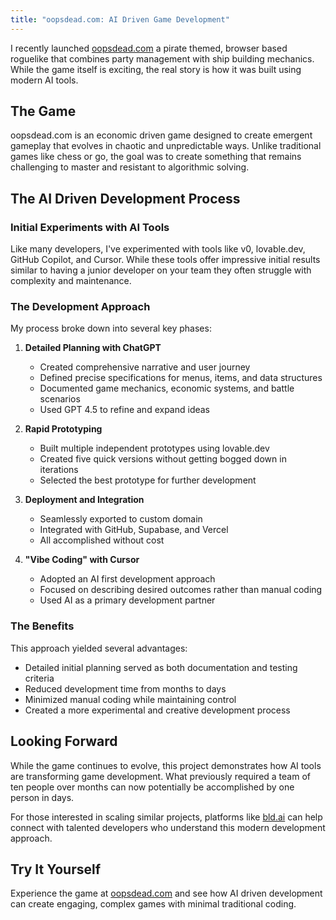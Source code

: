 ```yaml
---
title: "oopsdead.com: AI Driven Game Development"
---
```


I recently launched [oopsdead.com](https://oopsdead.com) a pirate themed, browser based roguelike that combines party management with ship building mechanics. While the game itself is exciting, the real story is how it was built using modern AI tools.

## The Game

oopsdead.com is an economic driven game designed to create emergent gameplay that evolves in chaotic and unpredictable ways. Unlike traditional games like chess or go, the goal was to create something that remains challenging to master and resistant to algorithmic solving.

## The AI Driven Development Process

### Initial Experiments with AI Tools

Like many developers, I've experimented with tools like v0, lovable.dev, GitHub Copilot, and Cursor. While these tools offer impressive initial results similar to having a junior developer on your team they often struggle with complexity and maintenance.

### The Development Approach

My process broke down into several key phases:

1. **Detailed Planning with ChatGPT**
   * Created comprehensive narrative and user journey
   * Defined precise specifications for menus, items, and data structures
   * Documented game mechanics, economic systems, and battle scenarios
   * Used GPT 4.5 to refine and expand ideas

2. **Rapid Prototyping**
   * Built multiple independent prototypes using lovable.dev
   * Created five quick versions without getting bogged down in iterations
   * Selected the best prototype for further development

3. **Deployment and Integration**
   * Seamlessly exported to custom domain
   * Integrated with GitHub, Supabase, and Vercel
   * All accomplished without cost

4. **"Vibe Coding" with Cursor**
   * Adopted an AI first development approach
   * Focused on describing desired outcomes rather than manual coding
   * Used AI as a primary development partner

### The Benefits

This approach yielded several advantages:
* Detailed initial planning served as both documentation and testing criteria
* Reduced development time from months to days
* Minimized manual coding while maintaining control
* Created a more experimental and creative development process

## Looking Forward

While the game continues to evolve, this project demonstrates how AI tools are transforming game development. What previously required a team of ten people over months can now potentially be accomplished by one person in days.

For those interested in scaling similar projects, platforms like [bld.ai](https://bld.ai) can help connect with talented developers who understand this modern development approach.

## Try It Yourself

Experience the game at [oopsdead.com](https://oopsdead.com) and see how AI driven development can create engaging, complex games with minimal traditional coding.